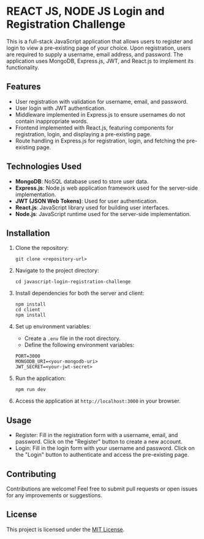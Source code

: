 
# REACT JS, NODE JS Login and Registration Challenge

This is a full-stack JavaScript application that allows users to register and login to view a pre-existing page of your choice. Upon registration, users are required to supply a username, email address, and password. The application uses MongoDB, Express.js, JWT, and React.js to implement its functionality.

## Features

- User registration with validation for username, email, and password.
- User login with JWT authentication.
- Middleware implemented in Express.js to ensure usernames do not contain inappropriate words.
- Frontend implemented with React.js, featuring components for registration, login, and displaying a pre-existing page.
- Route handling in Express.js for registration, login, and fetching the pre-existing page.

## Technologies Used

- **MongoDB**: NoSQL database used to store user data.
- **Express.js**: Node.js web application framework used for the server-side implementation.
- **JWT (JSON Web Tokens)**: Used for user authentication.
- **React.js**: JavaScript library used for building user interfaces.
- **Node.js**: JavaScript runtime used for the server-side implementation.

## Installation

1. Clone the repository:

    ```
    git clone <repository-url>
    ```

2. Navigate to the project directory:

    ```
    cd javascript-login-registration-challenge
    ```

3. Install dependencies for both the server and client:

    ```
    npm install
    cd client
    npm install
    ```

4. Set up environment variables:

    - Create a `.env` file in the root directory.
    - Define the following environment variables:

    ```
    PORT=3000
    MONGODB_URI=<your-mongodb-uri>
    JWT_SECRET=<your-jwt-secret>
    ```

5. Run the application:

    ```
    npm run dev
    ```

6. Access the application at `http://localhost:3000` in your browser.

## Usage

- Register: Fill in the registration form with a username, email, and password. Click on the "Register" button to create a new account.
- Login: Fill in the login form with your username and password. Click on the "Login" button to authenticate and access the pre-existing page.

## Contributing

Contributions are welcome! Feel free to submit pull requests or open issues for any improvements or suggestions.

## License

This project is licensed under the [MIT License](https://opensource.org/licenses/MIT).
